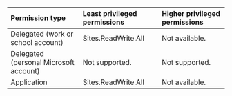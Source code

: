 |Permission type|Least privileged permissions|Higher privileged permissions|
|:---|:---|:---|
|Delegated (work or school account)|Sites.ReadWrite.All|Not available.|
|Delegated (personal Microsoft account)|Not supported.|Not supported.|
|Application|Sites.ReadWrite.All|Not available.|